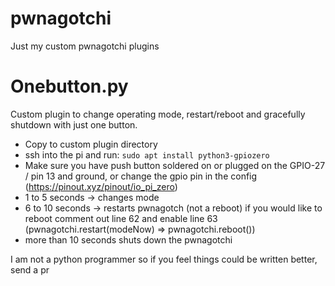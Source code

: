 # pwnagotchi

Just my custom pwnagotchi plugins

# Onebutton.py

Custom plugin to change operating mode, restart/reboot and gracefully shutdown with just one button.

- Copy to custom plugin directory
- ssh into the pi and run: `sudo apt install python3-gpiozero`
- Make sure you have push button soldered on or plugged on the GPIO-27 / pin 13 and ground, or change the gpio pin in the config (https://pinout.xyz/pinout/io_pi_zero)
- 1 to 5 seconds -> changes mode
- 6 to 10 seconds -> restarts pwnagotch (not a reboot) if you would like to reboot comment out line 62 and enable line 63 (pwnagotchi.restart(modeNow) => pwnagotchi.reboot())
- more than 10 seconds shuts down the pwnagotchi

I am not a python programmer so if you feel things could be written better, send a pr
